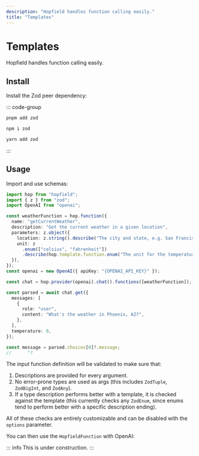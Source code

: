```yaml
---
description: "Hopfield handles function calling easily."
title: "Templates"
---
```


# Templates

Hopfield handles function calling easily.

## Install

Install the Zod peer dependency:

::: code-group

```bash [pnpm]
pnpm add zod
```

```bash [npm]
npm i zod
```

```bash [yarn]
yarn add zod
```

:::

## Usage

Import and use schemas:

```ts twoslash
import hop from "hopfield";
import { z } from "zod";
import OpenAI from "openai";

const weatherFunction = hop.function({
  name: "getCurrentWeather",
  description: "Get the current weather in a given location",
  parameters: z.object({
    location: z.string().describe("The city and state, e.g. San Francisco, CA"),
    unit: z
      .enum(["celsius", "fahrenheit"])
      .describe(hop.template.function.enum("The unit for the temperature.")),
  }),
});
const openai = new OpenAI({ apiKey: "{OPENAI_API_KEY}" });

const chat = hop.provider(openai).chat().functions([weatherFunction]);

const parsed = await chat.get({
  messages: [
    {
      role: "user",
      content: "What's the weather in Phoenix, AZ?",
    },
  ],
  temperature: 0,
});

const message = parsed.choices[0]?.message;
//      ^?
```

The input function definition will be validated to make sure that:

1. Descriptions are provided for every argument.
2. No error-prone types are used as args (this includes `ZodTuple`, `ZodBigInt`, and `ZodAny`).
3. If a type description performs better with a template, it is checked against the template (this currently checks any `ZodEnum`, since enums tend to perform better with a specific description ending).

All of these checks are entirely customizable and can be disabled with the `options` parameter.

You can then use the `HopfieldFunction` with OpenAI:

::: info
This is under construction.
:::
